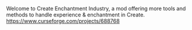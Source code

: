 Welcome to Create Enchantment Industry, a mod offering more tools and methods to handle experience & enchantment in Create.
https://www.curseforge.com/projects/688768